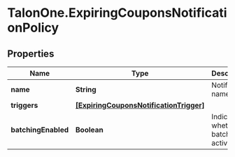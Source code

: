 # TalonOne.ExpiringCouponsNotificationPolicy

## Properties

Name | Type | Description | Notes
------------ | ------------- | ------------- | -------------
**name** | **String** | Notification name. | 
**triggers** | [**[ExpiringCouponsNotificationTrigger]**](ExpiringCouponsNotificationTrigger.md) |  | 
**batchingEnabled** | **Boolean** | Indicates whether batching is activated. | [optional] [default to true]


